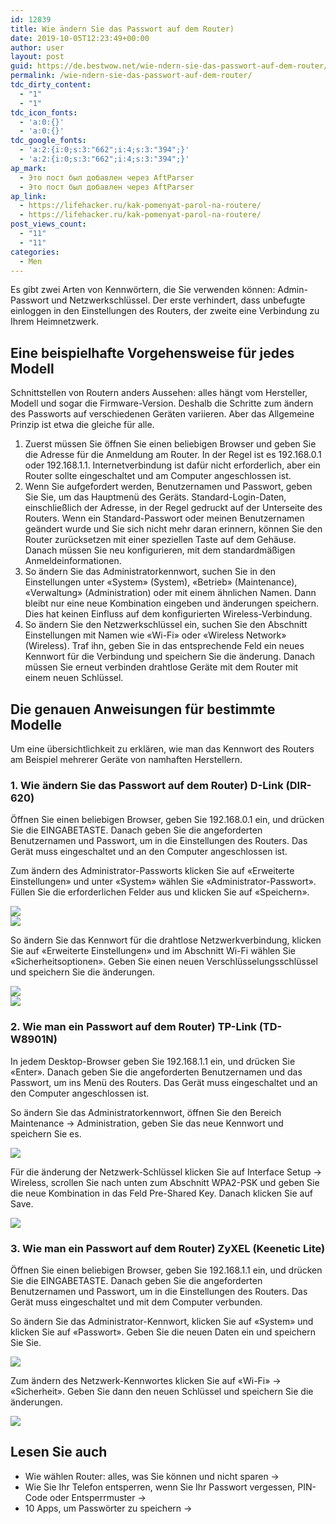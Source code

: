 ```yaml
---
id: 12839
title: Wie ändern Sie das Passwort auf dem Router)
date: 2019-10-05T12:23:49+00:00
author: user
layout: post
guid: https://de.bestwow.net/wie-ndern-sie-das-passwort-auf-dem-router/
permalink: /wie-ndern-sie-das-passwort-auf-dem-router/
tdc_dirty_content:
  - "1"
  - "1"
tdc_icon_fonts:
  - 'a:0:{}'
  - 'a:0:{}'
tdc_google_fonts:
  - 'a:2:{i:0;s:3:"662";i:4;s:3:"394";}'
  - 'a:2:{i:0;s:3:"662";i:4;s:3:"394";}'
ap_mark:
  - Это пост был добавлен через AftParser
  - Это пост был добавлен через AftParser
ap_link:
  - https://lifehacker.ru/kak-pomenyat-parol-na-routere/
  - https://lifehacker.ru/kak-pomenyat-parol-na-routere/
post_views_count:
  - "11"
  - "11"
categories:
  - Men
---
```

Es gibt zwei Arten von Kennwörtern, die Sie verwenden können: Admin-Passwort und Netzwerkschlüssel. Der erste verhindert, dass unbefugte einloggen in den Einstellungen des Routers, der zweite eine Verbindung zu Ihrem Heimnetzwerk.

## Eine beispielhafte Vorgehensweise für jedes Modell

Schnittstellen von Routern anders Aussehen: alles hängt vom Hersteller, Modell und sogar die Firmware-Version. Deshalb die Schritte zum ändern des Passworts auf verschiedenen Geräten variieren. Aber das Allgemeine Prinzip ist etwa die gleiche für alle.

  1. Zuerst müssen Sie öffnen Sie einen beliebigen Browser und geben Sie die Adresse für die Anmeldung am Router. In der Regel ist es 192.168.0.1 oder 192.168.1.1. Internetverbindung ist dafür nicht erforderlich, aber ein Router sollte eingeschaltet und am Computer angeschlossen ist.
  2. Wenn Sie aufgefordert werden, Benutzernamen und Passwort, geben Sie Sie, um das Hauptmenü des Geräts. Standard-Login-Daten, einschließlich der Adresse, in der Regel gedruckt auf der Unterseite des Routers. Wenn ein Standard-Passwort oder meinen Benutzernamen geändert wurde und Sie sich nicht mehr daran erinnern, können Sie den Router zurücksetzen mit einer speziellen Taste auf dem Gehäuse. Danach müssen Sie neu konfigurieren, mit dem standardmäßigen Anmeldeinformationen.
  3. So ändern Sie das Administratorkennwort, suchen Sie in den Einstellungen unter «System» (System), «Betrieb» (Maintenance), «Verwaltung» (Administration) oder mit einem ähnlichen Namen. Dann bleibt nur eine neue Kombination eingeben und änderungen speichern. Dies hat keinen Einfluss auf dem konfigurierten Wireless-Verbindung.
  4. So ändern Sie den Netzwerkschlüssel ein, suchen Sie den Abschnitt Einstellungen mit Namen wie «Wi-Fi» oder «Wireless Network» (Wireless). Traf ihn, geben Sie in das entsprechende Feld ein neues Kennwort für die Verbindung und speichern Sie die änderung. Danach müssen Sie erneut verbinden drahtlose Geräte mit dem Router mit einem neuen Schlüssel.

## Die genauen Anweisungen für bestimmte Modelle

Um eine übersichtlichkeit zu erklären, wie man das Kennwort des Routers am Beispiel mehrerer Geräte von namhaften Herstellern.

### 1. Wie ändern Sie das Passwort auf dem Router) D-Link (DIR-620)

Öffnen Sie einen beliebigen Browser, geben Sie 192.168.0.1 ein, und drücken Sie die EINGABETASTE. Danach geben Sie die angeforderten Benutzernamen und Passwort, um in die Einstellungen des Routers. Das Gerät muss eingeschaltet und an den Computer angeschlossen ist.

Zum ändern des Administrator-Passworts klicken Sie auf «Erweiterte Einstellungen» und unter «System» wählen Sie «Administrator-Passwort». Füllen Sie die erforderlichen Felder aus und klicken Sie auf «Speichern».

<!-- see gallery_shortcode() in wp-includes/media.php -->

<div>
  <div>
    <img src="https://de.bestwow.net/wp-content/uploads/2019/10/kak-pomenyat-parol-na-routere-1.jpg" />
  </div>
  
  <div>
    <img src="https://de.bestwow.net/wp-content/uploads/2019/10/kak-pomenyat-parol-na-routere-2.jpg" />
  </div>
</div>

<div>
</div>

So ändern Sie das Kennwort für die drahtlose Netzwerkverbindung, klicken Sie auf «Erweiterte Einstellungen» und im Abschnitt Wi-Fi wählen Sie «Sicherheitsoptionen». Geben Sie einen neuen Verschlüsselungsschlüssel und speichern Sie die änderungen.

<!-- see gallery_shortcode() in wp-includes/media.php -->

<div>
  <div>
    <img src="https://de.bestwow.net/wp-content/uploads/2019/10/kak-pomenyat-parol-na-routere-3.jpg" />
  </div>
  
  <div>
    <img src="https://de.bestwow.net/wp-content/uploads/2019/10/kak-pomenyat-parol-na-routere-4.jpg" />
  </div>
</div>

<div>
</div>

### 2. Wie man ein Passwort auf dem Router) TP-Link (TD-W8901N)

In jedem Desktop-Browser geben Sie 192.168.1.1 ein, und drücken Sie «Enter». Danach geben Sie die angeforderten Benutzernamen und das Passwort, um ins Menü des Routers. Das Gerät muss eingeschaltet und an den Computer angeschlossen ist.

So ändern Sie das Administratorkennwort, öffnen Sie den Bereich Maintenance → Administration, geben Sie das neue Kennwort und speichern Sie es.

![](https://de.bestwow.net/wp-content/uploads/2019/10/kak-pomenyat-parol-na-routere-5.jpg) 

Für die änderung der Netzwerk-Schlüssel klicken Sie auf Interface Setup → Wireless, scrollen Sie nach unten zum Abschnitt WPA2-PSK und geben Sie die neue Kombination in das Feld Pre-Shared Key. Danach klicken Sie auf Save.

![](https://de.bestwow.net/wp-content/uploads/2019/10/kak-pomenyat-parol-na-routere-6.jpg) 

### 3. Wie man ein Passwort auf dem Router) ZyXEL (Keenetic Lite)

Öffnen Sie einen beliebigen Browser, geben Sie 192.168.1.1 ein, und drücken Sie die EINGABETASTE. Danach geben Sie die angeforderten Benutzernamen und Passwort, um in die Einstellungen des Routers. Das Gerät muss eingeschaltet und mit dem Computer verbunden.

So ändern Sie das Administrator-Kennwort, klicken Sie auf «System» und klicken Sie auf «Passwort». Geben Sie die neuen Daten ein und speichern Sie Sie.

![](https://de.bestwow.net/wp-content/uploads/2019/10/kak-pomenyat-parol-na-routere-7.jpg) 

Zum ändern des Netzwerk-Kennwortes klicken Sie auf «Wi-Fi» → «Sicherheit». Geben Sie dann den neuen Schlüssel und speichern Sie die änderungen.

![](https://de.bestwow.net/wp-content/uploads/2019/10/kak-pomenyat-parol-na-routere-8.jpg) 

## Lesen Sie auch

  * Wie wählen Router: alles, was Sie können und nicht sparen →
  * Wie Sie Ihr Telefon entsperren, wenn Sie Ihr Passwort vergessen, PIN-Code oder Entsperrmuster →
  * 10 Apps, um Passwörter zu speichern →